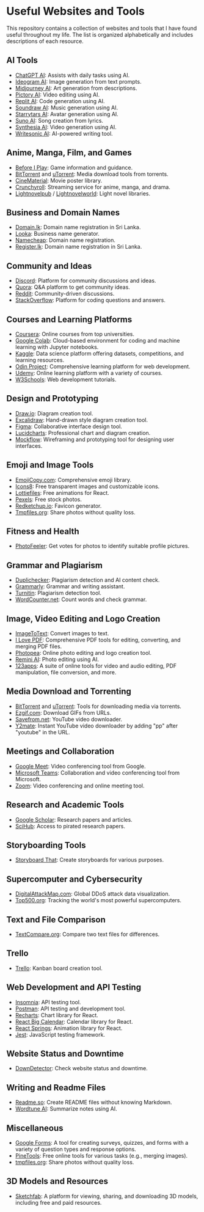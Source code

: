 # Useful Websites and Tools

This repository contains a collection of websites and tools that I have found useful throughout my life. The list is organized alphabetically and includes descriptions of each resource.

## AI Tools
- [ChatGPT AI](https://chat.openai.com): Assists with daily tasks using AI.
- [Ideogram AI](https://ideogram.ai): Image generation from text prompts.
- [Midjourney AI](https://www.midjourney.com): Art generation from descriptions.
- [Pictory AI](https://pictory.ai): Video editing using AI.
- [Replit AI](https://replit.com): Code generation using AI.
- [Soundraw AI](https://soundraw.io): Music generation using AI.
- [Starrytars AI](https://starrytars.com): Avatar generation using AI.
- [Suno AI](https://suno.ai): Song creation from lyrics.
- [Synthesia AI](https://www.synthesia.io): Video generation using AI.
- [Writesonic AI](https://writesonic.com): AI-powered writing tool.

## Anime, Manga, Film, and Games
- [Before I Play](https://beforeiplay.com): Game information and guidance.
- [BitTorrent](https://www.bittorrent.com) and [uTorrent](https://www.utorrent.com): Media download tools from torrents.
- [CineMaterial](https://www.cinematerial.com): Movie poster library.
- [Crunchyroll](https://www.crunchyroll.com): Streaming service for anime, manga, and drama.
- [Lightnovelpub](https://www.lightnovelpub.com) / [Lightnovelworld](https://www.lightnovelworld.com): Light novel libraries.

## Business and Domain Names
- [Domain.lk](https://domain.lk): Domain name registration in Sri Lanka.
- [Looka](https://looka.com): Business name generator.
- [Namecheap](https://www.namecheap.com): Domain name registration.
- [Register.lk](https://www.register.lk): Domain name registration in Sri Lanka.

## Community and Ideas
- [Discord](https://discord.com): Platform for community discussions and ideas.
- [Quora](https://www.quora.com): Q&A platform to get community ideas.
- [Reddit](https://www.reddit.com): Community-driven discussions.
- [StackOverflow](https://stackoverflow.com): Platform for coding questions and answers.

## Courses and Learning Platforms
- [Coursera](https://www.coursera.org): Online courses from top universities.
- [Google Colab](https://colab.research.google.com): Cloud-based environment for coding and machine learning with Jupyter notebooks.
- [Kaggle](https://www.kaggle.com): Data science platform offering datasets, competitions, and learning resources.
- [Odin Project](https://www.theodinproject.com): Comprehensive learning platform for web development.
- [Udemy](https://www.udemy.com): Online learning platform with a variety of courses.
- [W3Schools](https://www.w3schools.com): Web development tutorials.

## Design and Prototyping
- [Draw.io](https://draw.io): Diagram creation tool.
- [Excalidraw](https://excalidraw.com): Hand-drawn style diagram creation tool.
- [Figma](https://www.figma.com): Collaborative interface design tool.
- [Lucidcharts](https://www.lucidchart.com): Professional chart and diagram creation.
- [Mockflow](https://www.mockflow.com): Wireframing and prototyping tool for designing user interfaces.

## Emoji and Image Tools
- [EmojiCopy.com](https://www.emojicopy.com): Comprehensive emoji library.
- [Icons8](https://icons8.com): Free transparent images and customizable icons.
- [Lottiefiles](https://lottiefiles.com): Free animations for React.
- [Pexels](https://www.pexels.com): Free stock photos.
- [Redketchup.io](https://redketchup.io): Favicon generator.
- [Tmpfiles.org](https://tmpfiles.org): Share photos without quality loss.

## Fitness and Health
- [PhotoFeeler](https://www.photofeeler.com): Get votes for photos to identify suitable profile pictures.

## Grammar and Plagiarism
- [Duplichecker](https://www.duplichecker.com): Plagiarism detection and AI content check.
- [Grammarly](https://www.grammarly.com): Grammar and writing assistant.
- [Turnitin](https://www.turnitin.com): Plagiarism detection tool.
- [WordCounter.net](https://www.wordcounter.net): Count words and check grammar.

## Image, Video Editing and Logo Creation
- [ImageToText](https://imagetotext.info): Convert images to text.
- [I Love PDF](https://www.ilovepdf.com): Comprehensive PDF tools for editing, converting, and merging PDF files.
- [Photopea](https://www.photopea.com): Online photo editing and logo creation tool.
- [Remini AI](https://www.remini.ai): Photo editing using AI.
- [123apps](https://123apps.com): A suite of online tools for video and audio editing, PDF manipulation, file conversion, and more.

## Media Download and Torrenting
- [BitTorrent](https://www.bittorrent.com) and [uTorrent](https://www.utorrent.com): Tools for downloading media via torrents.
- [Ezgif.com](https://ezgif.com): Download GIFs from URLs.
- [Savefrom.net](https://en.savefrom.net): YouTube video downloader.
- [Y2mate](https://www.y2mate.com): Instant YouTube video downloader by adding "pp" after "youtube" in the URL.

## Meetings and Collaboration
- [Google Meet](https://meet.google.com): Video conferencing tool from Google.
- [Microsoft Teams](https://www.microsoft.com/en-us/microsoft-teams/group-chat-software): Collaboration and video conferencing tool from Microsoft.
- [Zoom](https://zoom.us): Video conferencing and online meeting tool.

## Research and Academic Tools
- [Google Scholar](https://scholar.google.com): Research papers and articles.
- [SciHub](https://sci-hub.se): Access to pirated research papers.

## Storyboarding Tools
- [Storyboard That](https://www.storyboardthat.com): Create storyboards for various purposes.

## Supercomputer and Cybersecurity
- [DigitalAttackMap.com](https://www.digitalattackmap.com): Global DDoS attack data visualization.
- [Top500.org](https://www.top500.org): Tracking the world's most powerful supercomputers.

## Text and File Comparison
- [TextCompare.org](https://www.textcompare.org): Compare two text files for differences.

## Trello
- [Trello](https://trello.com): Kanban board creation tool.

## Web Development and API Testing
- [Insomnia](https://insomnia.rest): API testing tool.
- [Postman](https://www.postman.com): API testing and development tool.
- [Recharts](https://recharts.org): Chart library for React.
- [React Big Calendar](https://github.com/jquense/react-big-calendar): Calendar library for React.
- [React Springs](https://www.react-spring.io): Animation library for React.
- [Jest](https://jestjs.io): JavaScript testing framework.

## Website Status and Downtime
- [DownDetector](https://downdetector.com): Check website status and downtime.

## Writing and Readme Files
- [Readme.so](https://readme.so): Create README files without knowing Markdown.
- [Wordtune AI](https://www.wordtune.com): Summarize notes using AI.

## Miscellaneous
- [Google Forms](https://www.google.com/forms/about/): A tool for creating surveys, quizzes, and forms with a variety of question types and response options.
- [PineTools](https://pinetools.com): Free online tools for various tasks (e.g., merging images).
- [tmpfiles.org](https://tmpfiles.org): Share photos without quality loss.

## 3D Models and Resources
- [Sketchfab](https://sketchfab.com): A platform for viewing, sharing, and downloading 3D models, including free and paid resources.

